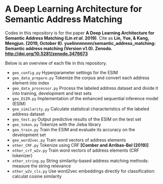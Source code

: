 # A Deep Learning Architecture for Semantic Address Matching


Codes in this repository is for the paper **A Deep Learning Architecture for Semantic Address Matching (Lin *et al.* 2019)**.
Cite as **Lin, Yue, & Kang, Mengjun. (2019, October 8). yuelinnnnnnn/semantic_address_matching: Semantic address matching (Version v1.0). Zenodo. http://doi.org/10.5281/zenodo.3476673**

Below is an overview of each file in this repository.

  - `geo_config.py` Hyperparameter settings for the ESIM
  - `geo_data_prepare.py` Tokenize the corpus and convert each address element into index
  - `geo_data_processor.py` Process the labeled address dataset and divide it into training, development and test sets
  - `geo_ESIM.py` Implementation of the enhanced sequential inference model (ESIM)
  - `geo_similarity.py` Calculate statistical characteristics of the labeled address dataset
  - `geo_test.py` Output predictive results of the ESIM on the test set
  - `geo_token.py` Tokenize with the Jieba library
  - `geo_train.py` Train the ESIM and evaluate its accuracy on the development set
  - `geo_word2vec.py` Train word vectors of address elements
  - `other_CRF.py` Tokenize using CRF **[Comber and Arribas-Bel (2019)]** 
  - `other_crf_w2v.py` Train word vectors of address elements (CRF tokenizer)
  - `other_string.py` String similarity-based address matching methods: measure the string relevance
  - `other_w2v_cls.py` Use word2vec embeddings directly for classification: calculat cosine similarity
